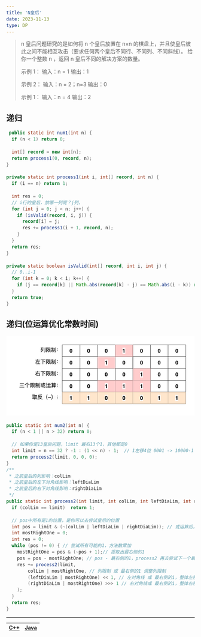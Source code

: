 ```yaml
---
title: 'N皇后'
date: 2023-11-13
type: DP
---
```


> n 皇后问题研究的是如何将 n 个皇后放置在 n×n 的棋盘上，并且使皇后彼此之间不能相互攻击（要求任何两个皇后不同行、不同列、不同斜线）。
> 给你一个整数 n ，返回 n 皇后不同的解决方案的数量。
>
> 示例 1：
> 输入：n = 1
> 输出：1
>
> 示例 2：
> 输入：n = 2；n=3
> 输出：0
>
> 示例 1：
> 输入：n = 4
> 输出：2

## 递归

```java
 public static int num1(int n) {
  if (n < 1) return 0;

  int[] record = new int[n];
  return process1(0, record, n);
}

private static int process1(int i, int[] record, int n) {
  if (i == n) return 1;

  int res = 0;
  // i行的皇后，放哪一列呢？j列，
  for (int j = 0; j < n; j++) {
    if (isValid(record, i, j)) {
      record[i] = j;
      res += process1(i + 1, record, n);
    }
  }
  return res;
}

private static boolean isValid(int[] record, int i, int j) {
  // 0..i-1
  for (int k = 0; k < i; k++) {
    if (j == record[k] || Math.abs(record[k] - j) == Math.abs(i - k)) return false;
  }
  return true;
}
```

## 递归(位运算优化常数时间)

![位运算优化常数时间](/public/images/ds/dp/dp-n-queen.drawio.png)

```java
public static int num2(int n) {
  if (n < 1 || n > 32) return 0;

  // 如果你是13皇后问题，limit 最右13个1，其他都是0
  int limit = n == 32 ? -1 : (1 << n) - 1;  // 1左移4位 0001 -> 10000-1 -> 01111;
  return process2(limit, 0, 0, 0);
}
/**
 * 之前皇后的列影响：colLim
 * 之前皇后的左下对角线影响：leftDiaLim
 * 之前皇后的右下对角线影响：rightDiaLim
 */
public static int process2(int limit, int colLim, int leftDiaLim, int rightDiaLim) {
  if (colLim == limit)  return 1;

  // pos中所有是1的位置，是你可以去尝试皇后的位置
  int pos = limit & (~(colLim | leftDiaLim | rightDiaLim)); // 或运算后，整体取反，并与limit做 与运算
  int mostRightOne = 0;
  int res = 0;
  while (pos != 0) { // 尝试所有可能的1，方法数累加
    mostRightOne = pos & (~pos + 1);// 提取出最右侧的1
    pos = pos - mostRightOne; // pos - 最右侧的1，process2 再去尝试下一个最右侧的1
    res += process2(limit,
        colLim | mostRightOne, // 列限制 或 最右侧的1 调整列限制
        (leftDiaLim | mostRightOne) << 1, // 左对角线 或 最右侧的1，整体左移动，调整左对角线的限制(左移 补0)
        (rightDiaLim | mostRightOne) >>> 1 // 右对角线或 最右侧的1，整体右移，调整右对角线的限制(右移>> 是拿符号位补，>>> 是用0来补)
    );
  }
  return res;
}
```

<hr/>

| [C++](https://github.com/ZhengKe996/DS/blob/main/src/dp/n_queen.cpp) | [Java](https://github.com/ZhengKe996/DS/blob/main/src/dp/n_queen.java) |
| :------------------------------------------------------------------: | :--------------------------------------------------------------------: |
